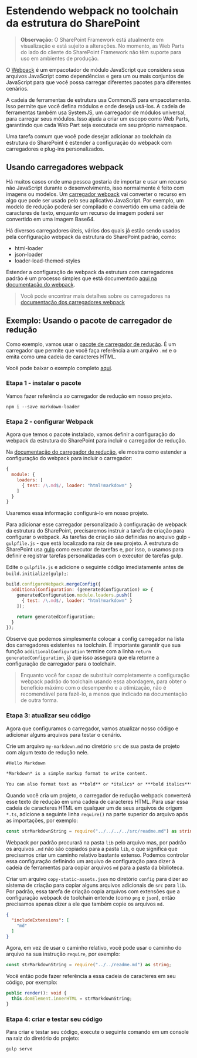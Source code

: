 # <a name="extending-webpack-in-the-sharepoint-framework-toolchain"></a>Estendendo webpack no toolchain da estrutura do SharePoint

>**Observação:** O SharePoint Framework está atualmente em visualização e está sujeito a alterações. No momento, as Web Parts do lado do cliente do SharePoint Framework não têm suporte para uso em ambientes de produção.

O [Webpack](https://webpack.github.io/) é um empacotador de módulo JavaScript que considera seus arquivos JavaScript como dependências e gera um ou mais conjuntos de JavaScript para que você possa carregar diferentes pacotes para diferentes cenários.

A cadeia de ferramentas de estrutura usa CommonJS para empacotamento. Isso permite que você defina módulos e onde deseja usá-los. A cadeia de ferramentas também usa SystemJS, um carregador de módulos universal, para carregar seus módulos. Isso ajuda a criar um escopo como Web Parts, garantindo que cada Web Part seja executada em seu próprio namespace.

Uma tarefa comum que você pode desejar adicionar ao toolchain da estrutura do SharePoint é estender a configuração do webpack com carregadores e plug-ins personalizados.

## <a name="using-webpack-loaders"></a>Usando carregadores webpack
Há muitos casos onde uma pessoa gostaria de importar e usar um recurso não JavaScript durante o desenvolvimento, isso normalmente é feito com imagens ou modelos. Um [carregador webpack](https://webpack.github.io/docs/loaders.html) vai converter o recurso em algo que pode ser usado pelo seu aplicativo JavaScript. Por exemplo, um modelo de redução poderá ser compilado e convertido em uma cadeia de caracteres de texto, enquanto um recurso de imagem poderá ser convertido em uma imagem Base64.

Há diversos carregadores úteis, vários dos quais já estão sendo usados pela configuração webpack da estrutura do SharePoint padrão, como:

- html-loader
- json-loader
- loader-load-themed-styles

Estender a configuração de webpack da estrutura com carregadores padrão é um processo simples que está documentado [aqui na documentação do webpack](https://webpack.github.io/docs/loaders.html#writing-a-loader).

> Você pode encontrar mais detalhes sobre os carregadores na [documentação dos carregadores webpack](https://webpack.github.io/docs/loaders.html)

## <a name="example-using-the-markdown-loader-package"></a>Exemplo: Usando o pacote de carregador de redução
Como exemplo, vamos usar o [pacote de carregador de redução](https://www.npmjs.com/package/markdown-loader).  É um carregador que permite que você faça referência a um arquivo `.md` e o emita como uma cadeia de caracteres HTML.

Você pode baixar o exemplo completo [aqui](https://aka.ms/spfx-extend-webpack-sample).

### <a name="step-1---install-the-package"></a>Etapa 1 - instalar o pacote
Vamos fazer referência ao carregador de redução em nosso projeto.

```
npm i --save markdown-loader 
```

### <a name="step-2---configure-webpack"></a>Etapa 2 - configurar Webpack 
Agora que temos o pacote instalado, vamos definir a configuração do webpack da estrutura do SharePoint para incluir o carregador de redução. 

Na [documentação do carregador de redução](https://github.com/peerigon/markdown-loader), ele mostra como estender a configuração do webpack para incluir o carregador:

```JavaScript
{
  module: {
    loaders: [
      { test: /\.md$/, loader: "html!markdown" }
    ]
  }
}
```

Usaremos essa informação configurá-lo em nosso projeto. 

Para adicionar esse carregador personalizado à configuração de webpack da estrutura do SharePoint, precisaremos instruir a tarefa de criação para configurar o webpack. As tarefas de criação são definidas no arquivo gulp - `gulpfile.js` - que está localizado na raiz de seu projeto. A estrutura do SharePoint usa [gulp](http://gulpjs.com/) como executor de tarefas e, por isso, o usamos para definir e registrar tarefas personalizadas com o executor de tarefas gulp.

Edite o `gulpfile.js` e adicione o seguinte código imediatamente antes de `build.initialize(gulp);`:

```JavaScript 
build.configureWebpack.mergeConfig({ 
  additionalConfiguration: (generatedConfiguration) => { 
    generatedConfiguration.module.loaders.push([ 
      { test: /\.md$/, loader: "html!markdown" } 
    ]); 

    return generatedConfiguration; 
  } 
});
```

Observe que podemos simplesmente colocar a config carregador na lista dos carregadores existentes na toolchain. É importante garantir que sua função `additionalConfiguration` termine com a linha `return generatedConfiguration`, já que isso assegura que ela retorne a configuração de carregador para o toolchain. 

> Enquanto você for capaz de substituir completamente a configuração webpack padrão do toolchain usando essa abordagem, para obter o benefício máximo com o desempenho e a otimização, não é recomendável para fazê-lo, a menos que indicado na documentação de outra forma. 

### <a name="step-3---update-your-code"></a>Etapa 3: atualizar seu código
Agora que configuramos o carregador, vamos atualizar nosso código e adicionar alguns arquivos para testar o cenário. 

Crie um arquivo `my-markdown.md` no diretório `src` de sua pasta de projeto com algum texto de redução nele.

```md
#Hello Markdown

*Markdown* is a simple markup format to write content. 

You can also format text as **bold** or *italics* or ***bold italics***  
```

Quando você cria um projeto, o carregador de redução webpack converterá esse texto de redução em uma cadeia de caracteres HTML. Para usar essa cadeia de caracteres HTML em qualquer um de seus arquivos de origem `*.ts`, adicione a seguinte linha `require()` na parte superior do arquivo após as importações, por exemplo:


```TypeScript
const strMarkdownString = require("../../../../src/readme.md") as string;
```

Webpack por padrão procurará na pasta `lib` pelo arquivo mas, por padrão os arquivos `.md` não são copiados para a pasta `lib`, o que significa que precisamos criar um caminho relativo bastante extenso. Podemos controlar essa configuração definindo um arquivo de configuração para dizer à cadeia de ferramentas para copiar arquivos `md` para a pasta da biblioteca. 

Criar um arquivo `copy-static-assets.json` no diretório `config` para dizer ao sistema de criação para copiar alguns arquivos adicionais de `src` para `lib`. Por padrão, essa tarefa de criação copia arquivos com extensões que a configuração webpack de toolchain entende (como `png` e `json`), então precisamos apenas dizer a ele que também copie os arquivos `md`.

```JSON
{
  "includeExtensions": [
    "md"
  ]
}
```

Agora, em vez de usar o caminho relativo, você pode usar o caminho do arquivo na sua instrução `require`, por exemplo:

```TypeScript
const strMarkdownString = require("../../readme.md") as string;
```
 
Você então pode fazer referência a essa cadeia de caracteres em seu código, por exemplo:

``` TypeScript
public render(): void {
  this.domElement.innerHTML = strMarkdownString;
}
```

### <a name="step-4---build-and-test-your-code"></a>Etapa 4: criar e testar seu código
Para criar e testar seu código, execute o seguinte comando em um console na raiz do diretório do projeto:

```
gulp serve
```